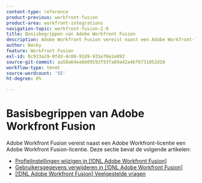 ```yaml
---
content-type: reference
product-previous: workfront-fusion
product-area: workfront-integrations
navigation-topic: workfront-fusion-2-0
title: Basisbegrippen van Adobe Workfront Fusion
description: Adobe Workfront Fusion vereist naast een Adobe Workfront-licentie een Adobe Workfront Fusion-licentie.
author: Becky
feature: Workfront Fusion
exl-id: 8c933a29-0fdd-4c00-92d9-931e70e2e093
source-git-commit: aa58a64ea6b09192f93fa89a42a4bf6731052d10
workflow-type: tm+mt
source-wordcount: '55'
ht-degree: 0%

---
```


# Basisbegrippen van Adobe Workfront Fusion

Adobe Workfront Fusion vereist naast een Adobe Workfront-licentie een Adobe Workfront Fusion-licentie.
Deze sectie bevat de volgende artikelen:

* [Profielinstellingen wijzigen in [!DNL Adobe Workfront Fusion]](../../workfront-fusion/workfront-fusion-basics/change-profile-settings.md)
* [Gebruikersgegevens verwijderen in [!DNL Adobe Workfront Fusion]](../../workfront-fusion/workfront-fusion-basics/delete-user-data.md)
* [[!DNL Adobe Workfront Fusion] Veelgestelde vragen](../../workfront-fusion/workfront-fusion-basics/faq.md)
